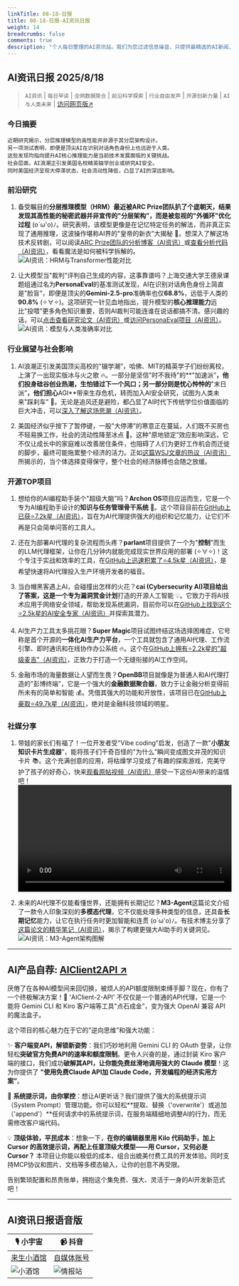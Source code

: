 ```yaml
---
linkTitle: 08-18-日报
title: 08-18-日报-AI资讯日报
weight: 14
breadcrumbs: false
comments: true
description: "个人每日整理的AI资讯站。我们为您过滤信息噪音，只提供最精选的AI新闻、最实用的AI工具与AI教程，助您高效获取人工智能领域的前沿动态"
---
```


## AI资讯日报 2025/8/18

>  `AI资讯` | `每日早读` | `全网数据聚合` | `前沿科学探索` | `行业自由发声` | `开源创新力量` | `AI与人类未来` | [访问网页版↗️](https://ai.hubtoday.app/)



### **今日摘要**

```
近期研究揭示，分层推理模型的高性能并非源于其分层架构设计。
另一项测试表明，即便是顶尖AI在识别对话角色身份上也远逊于人类。
这些发现均指向提升AI核心推理能力是当前技术发展面临的关键挑战。
社会层面，AI浪潮正引发美国名校精英辍学创业或研究AI安全。
同时美国经济呈现大停滞状态，社会流动性降低，凸显了AI的深远影响。
```



### 前沿研究
1.  备受瞩目的**分层推理模型（HRM）**最近被ARC Prize团队扒了个底朝天，结果发现其高性能的秘密武器并非宣传的"**分层架构**”，而是被忽视的**"外循环”优化过程** (o´ω'o)ﾉ。研究表明，该模型更像是在记忆特定任务的解法，而非真正实现了通用推理，这波操作堪称AI界的"皇帝的新衣”大揭秘 🤔。想深入了解这场技术反转剧，可以阅读[ARC Prize团队的分析博客（AI资讯）](https://arcprize.org/blog/hrm-analysis)或[查看分析代码（AI资讯）](https://github.com/arcprize/hierarchical-reasoning-model-analysis)，看看魔法是如何被科学拆解的。<br/>![AI资讯：HRM与Transformer性能对比](https://cdn.jsdelivr.net/gh/justlovemaki/imagehub@main/images/2025/08/news_01k2wcx20ye8v9wfhw61v1fzdz.avif)

2.  让大模型当"裁判”评判自己生成的内容，这事靠谱吗？上海交通大学王德泉课题组通过名为**PersonaEval**的基准测试发现，AI在识别对话角色身份上简直是"脸盲”，即便是顶尖的**Gemini-2.5-pro**准确率也仅**68.8%**，远低于人类的**90.8%** (✧∀✧)。这项研究一针见血地指出，提升模型的**核心推理能力**远比"投喂”更多角色知识重要，否则AI裁判可能连谁在说话都搞不清。感兴趣的话，可以[点击查看研究论文（AI资讯）](https://arxiv.org/abs/2508.10014)或[访问PersonaEval项目（AI资讯）](https://github.com/maple-zhou/PersonaEval)。<br/>![AI资讯：模型与人类准确率对比](https://cdn.jsdelivr.net/gh/justlovemaki/imagehub@main/images/2025/08/news_01k2wcx4kgfpq9tne43zg28v7j.avif)

### 行业展望与社会影响
1.  AI浪潮正引发美国顶尖高校的"辍学潮”，哈佛、MIT的精英学子们纷纷离校，上演了一出现实版冰与火之歌 🔥。一部分是坚信"时不我待”的**"加速派”**，他们投身硅谷创业热潮，生怕错过下一个风口；另一部分则是忧心忡忡的**"末日派”**，他们担心**AGI**带来生存危机，转而加入AI安全研究，试图为人类未来"踩刹车” 🛑。无论是追风还是避险，都凸显了AI时代下传统学位价值面临的巨大冲击，可以[深入了解这场思潮（AI资讯）](https://mp.weixin.qq.com/s?__biz=MzI3MTA0MTk1MA==&mid=2652620688&idx=2&sn=e19165a942f0330fe9a008d9e0d4f578)。

2.  美国经济似乎按下了暂停键，一股"大停滞”的寒意正在蔓延，人们既不买房也不轻易换工作，社会的流动性降至冰点 🥶。这种"原地锁定”效应影响深远，它不仅让成长中的家庭难以改善居住条件，也阻碍了人们为更好工作机会而迁徙的脚步，最终可能拖累整个经济的活力。正如[这篇WSJ文章的热议（AI资讯）](https://readhacker.news/s/6zJ4w)所揭示的，当个体选择变得保守，整个社会的经济脉搏也会随之放缓。

### 开源TOP项目
1.  想给你的AI编程助手装个"超级大脑”吗？**Archon OS**项目应运而生，它是一个专为AI编程助手设计的**知识与任务管理骨干系统** 🚀。这个项目目前在[GitHub上已获⭐7.2k星（AI资讯）](https://github.com/coleam00/Archon)，旨在为AI代理提供强大的组织和记忆能力，让它们不再是只会简单问答的工具人。

2.  还在为部署AI代理的复杂流程而头疼？**parlant**项目提供了一个为"**控制**”而生的LLM代理框架，让你在几分钟内就能完成现实世界应用的部署 (✧∀✧)！这个专注于实战和效率的工具，在[GitHub上迅速积累了⭐4.5k星（AI资讯）](https://github.com/emcie-co/parlant)，是希望快速将AI代理投入生产环境开发者的福音。

3.  当白帽黑客遇上AI，会碰撞出怎样的火花？**cai (Cybersecurity AI)**项目给出了答案，这是一个专为**漏洞赏金计划**打造的开源人工智能 💡。它致力于将AI技术应用于网络安全领域，帮助发现系统漏洞，目前你可以在[GitHub上找到这个⭐2.5k星的AI安全专家（AI资讯）](https://github.com/aliasrobotics/cai)并探索其潜力。

4.  AI生产力工具太多挑花眼？**Super Magic**项目试图终结这场选择困难症，它号称是首个开源的**一体化AI生产力平台**，一个工具就包含了通用AI代理、工作流引擎、即时通讯和在线协作办公系统 🔥。这个在[GitHub上拥有⭐2.2k星的"超级麦吉”（AI资讯）](https://github.com/dtyq/magic)，正致力于打造一个无缝衔接的AI工作空间。

5.  金融市场的海量数据让人望而生畏？**OpenBB**项目就像是为普通人和AI代理打造的"彭博终端”，它是一个强大的**金融数据聚合器**，致力于让金融分析变得前所未有的简单和智能 💰。凭借其强大的功能和开放性，该项目已在[GitHub上豪取⭐49.7k星（AI资讯）](https://github.com/OpenBB-finance/OpenBB)，绝对是金融科技领域的明星。

### 社媒分享
1.  带娃的家长们有福了！一位开发者受"Vibe coding”启发，创造了一款"**小朋友知识卡片生成器**”，能将孩子们千奇百怪的"为什么”瞬间变成图文并茂的知识卡片 📚。这个充满创意的应用，将枯燥学习变成了有趣的探索游戏，完美守护了孩子的好奇心，快来[观看原帖视频（AI资讯）](https://x.com/vista8/status/1957085294676627487)感受一下这份AI带来的温情吧！<br/><video src="https://cdn.jsdelivr.net/gh/justlovemaki/imagehub@main/images/2025/08/news_01k2wcxkxye82r7m3nsdz8tt3t.mp4" controls="controls" width="100%"></video>

2.  未来的AI代理不仅能看懂世界，还能拥有长期记忆？**M3-Agent**这篇论文介绍了一款令人印象深刻的**多模态代理**，它不仅能处理多种类型的信息，还具备**长期记忆**能力，让它在执行任务时更加智能和连贯 (o´ω'o)ﾉ。有技术博主分享了[这篇论文的精华笔记（AI资讯）](https://x.com/omarsar0/status/1956773240623235076)，揭示了构建更强大AI助手的关键洞见。<br/>![AI资讯：M3-Agent架构图解](https://cdn.jsdelivr.net/gh/justlovemaki/imagehub@main/images/2025/08/news_01k2wcxyssf8zt242mnmjn6747.avif)
    
---

## **AI产品自荐: [AIClient2API ↗️](https://github.com/justlovemaki/AIClient-2-API)**

厌倦了在各种AI模型间来回切换，被烦人的API额度限制束缚手脚？现在，你有了一个终极解决方案！🎉 'AIClient-2-API' 不仅仅是一个普通的API代理，它是一个能将 Gemini CLI 和 Kiro 客户端等工具"点石成金”，变为强大 OpenAI 兼容 API 的魔法盒子。

这个项目的核心魅力在于它的"逆向思维”和强大功能：

✨ **客户端变API，解锁新姿势**：我们巧妙地利用 Gemini CLI 的 OAuth 登录，让你轻松**突破官方免费API的速率和额度限制**。更令人兴奋的是，通过封装 Kiro 客户端的接口，我们成功**破解其API，让你能免费丝滑地调用强大的 Claude 模型**！这为你提供了 **"使用免费Claude API加 Claude Code，开发编程的经济实用方案”**。

🔧 **系统提示词，由你掌控**：想让AI更听话？我们提供了强大的系统提示词（System Prompt）管理功能。你可以轻松**提取、替换（'overwrite'）或追加（'append'）**任何请求中的系统提示词，在服务端精细地调整AI的行为，而无需修改客户端代码。

💡 **顶级体验，平民成本**：想象一下，**在你的编辑器里用 Kilo 代码助手，加上 Cursor 的高效提示词，再配上任意顶级大模型——用 Cursor，又何必是 Cursor？** 本项目让你能以极低的成本，组合出媲美付费工具的开发体验。同时支持MCP协议和图片、文档等多模态输入，让你的创意不再受限。

告别繁琐配置和昂贵账单，拥抱这个集免费、强大、灵活于一身的AI开发新范式吧！
    


---

## **AI资讯日报语音版**

| 🎙️ **小宇宙** | 📹 **抖音** |
| --- | --- |
| [来生小酒馆](https://www.xiaoyuzhoufm.com/podcast/683c62b7c1ca9cf575a5030e)  |   [自媒体账号](https://www.douyin.com/user/MS4wLjABAAAAwpwqPQlu38sO38VyWgw9ZjDEnN4bMR5j8x111UxpseHR9DpB6-CveI5KRXOWuFwG)| 
| ![小酒馆](https://cdn.jsdelivr.net/gh/justlovemaki/imagehub@main/logo/f959f7984e9163fc50d3941d79a7f262.md.png) | ![情报站](https://cdn.jsdelivr.net/gh/justlovemaki/imagehub@main/logo/7fc30805eeb831e1e2baa3a240683ca3.md.png) |

    

